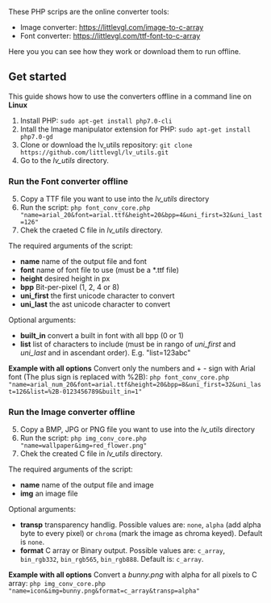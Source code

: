 These PHP scrips are the online converter tools:
* Image converter: https://littlevgl.com/image-to-c-array
* Font converter: https://littlevgl.com/ttf-font-to-c-array

Here you you can see how they work or download them to run offline.

## Get started
This guide shows how to use the converters offline in a command line on **Linux**
1. Install PHP: `sudo apt-get install php7.0-cli`
2. Intall the Image manipulator extension for PHP: `sudo apt-get install php7.0-gd`
3. Clone or download the lv_utils repository: `git clone https://github.com/littlevgl/lv_utils.git`
4. Go to the *lv_utils* directory.

### Run the Font converter offline

5. Copy a TTF file you want to use into the *lv_utils* directory
6. Run the script: `php font_conv_core.php "name=arial_20&font=arial.ttf&height=20&bpp=4&uni_first=32&uni_last=126"`
7. Chek the craeted C file in *lv_utils* directory.

The required arguments of the script:
- **name** name of the output file and font
- **font** name of font file to use (must be a *.ttf file)
- **height** desired height in px
- **bpp** Bit-per-pixel (1, 2, 4 or 8)
- **uni_first** the first unicode character to convert
- **uni_last** the ast unicode character to convert

Optional arguments:
- **built_in** convert a built in font with all bpp (0 or 1)
- **list** list of characters to include (must be in rango of *uni_first* and *uni_last* and in ascendant order). E.g. "list=123abc"
 
**Example with all options**
Convert only the numbers and + - sign with Arial font (The plus sign is replaced with %2B):
`php font_conv_core.php "name=arial_num_20&font=arial.ttf&height=20&bpp=8&uni_first=32&uni_last=126&list=%2B-0123456789&built_in=1"`
 
 
### Run the Image converter offline

5. Copy a BMP, JPG or PNG file you want to use into the *lv_utils* directory
6. Run the script: `php img_conv_core.php "name=wallpaper&img=red_flower.png"`
7. Chek the created C file in *lv_utils* directory.

The required arguments of the script:
- **name** name of the output file and image
- **img** an image file

Optional arguments:
- **transp** transparency handlig. Possible values are: `none`, `alpha` (add alpha byte to every pixel) or `chroma` (mark the image as chroma keyed). Default is `none`.
- **format** C array or Binary output. Possible values are: `c_array`, `bin_rgb332`, `bin_rgb565`, `bin_rgb888`. Default is: `c_array`.

**Example with all options**
Convert a *bunny.png* with alpha for all pixels to C array:
`php img_conv_core.php "name=icon&img=bunny.png&format=c_array&transp=alpha"`

